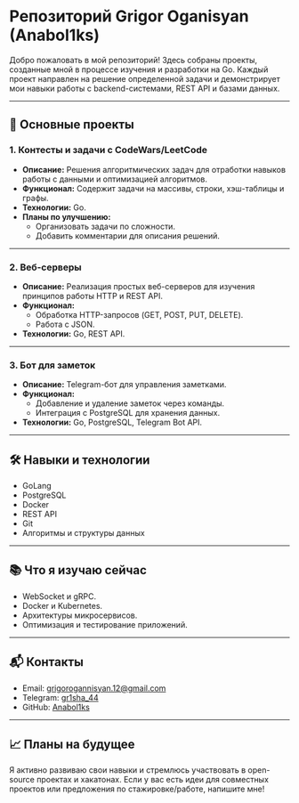 # Репозиторий Grigor Oganisyan (Anabol1ks)

Добро пожаловать в мой репозиторий! Здесь собраны проекты, созданные мной в процессе изучения и разработки на Go. Каждый проект направлен на решение определенной задачи и демонстрирует мои навыки работы с backend-системами, REST API и базами данных.

---

## 🚀 Основные проекты

<!-- ### 1. **Микросервис для заметок**
- **Описание:** Backend-приложение для управления пользовательскими заметками.
- **Функционал:**
  - CRUD операции для заметок (создание, чтение, обновление, удаление).
  - Авторизация и аутентификация пользователей.
  - Работа с базой данных PostgreSQL.
- **Технологии:** Go, PostgreSQL, Docker, REST API.
- **Планы по улучшению:**
  - Добавить unit-тесты.
  - Разработать API-документацию с помощью Swagger.
  - Добавить деплой в облако.

--- -->

### 1. **Контесты и задачи с CodeWars/LeetCode**
- **Описание:** Решения алгоритмических задач для отработки навыков работы с данными и оптимизацией алгоритмов.
- **Функционал:** Содержит задачи на массивы, строки, хэш-таблицы и графы.
- **Технологии:** Go.
- **Планы по улучшению:**
  - Организовать задачи по сложности.
  - Добавить комментарии для описания решений.

---

### 2. **Веб-серверы**
- **Описание:** Реализация простых веб-серверов для изучения принципов работы HTTP и REST API.
- **Функционал:**
  - Обработка HTTP-запросов (GET, POST, PUT, DELETE).
  - Работа с JSON.
- **Технологии:** Go, REST API.

---

### 3. **Бот для заметок**
- **Описание:** Telegram-бот для управления заметками.
- **Функционал:**
  - Добавление и удаление заметок через команды.
  - Интеграция с PostgreSQL для хранения данных.
- **Технологии:** Go, PostgreSQL, Telegram Bot API.

---

## 🛠 Навыки и технологии
- GoLang
- PostgreSQL
- Docker
- REST API
- Git
- Алгоритмы и структуры данных

---

## 📚 Что я изучаю сейчас
- WebSocket и gRPC.
- Docker и Kubernetes.
- Архитектуры микросервисов.
- Оптимизация и тестирование приложений.

---

## 📬 Контакты
- Email: grigorogannisyan.12@gmail.com
- Telegram: [gr1sha_44](https://t.me/gr1sha_44)
- GitHub: [Anabol1ks](https://github.com/Anabol1ks)

---

## 📈 Планы на будущее
Я активно развиваю свои навыки и стремлюсь участвовать в open-source проектах и хакатонах. Если у вас есть идеи для совместных проектов или предложения по стажировке/работе, напишите мне!